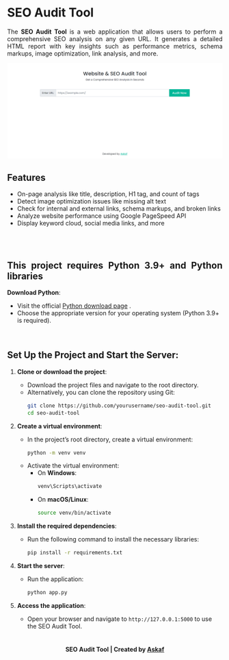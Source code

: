 <h1>SEO Audit Tool</h1>

<p align="justify">The <b>SEO Audit Tool</b> is a web application that allows users to perform a comprehensive SEO analysis on any given URL. It generates a detailed HTML report with key insights such as performance metrics, schema markups, image optimization, link analysis, and more.</p>

![Home Page Preview](https://github.com/askaf11/seo-audit-tool/blob/Main/preview.png)

<h2>Features</h2>

<ul>
  <li align="justify">On-page analysis like title, description, H1 tag, and count of tags</li>
  <li align="justify">Detect image optimization issues like missing alt text</li>
  <li align="justify">Check for internal and external links, schema markups, and broken links</li>
  <li align="justify">Analyze website performance using Google PageSpeed API</li>
  <li align="justify">Display keyword cloud, social media links, and more</li>
</ul>
<br>
<br>
<h2 align="justify">This project requires Python 3.9+ and Python libraries</h2>

**Download Python**:
   - Visit the official [Python download page](https://www.python.org/downloads/) .
   - Choose the appropriate version for your operating system (Python 3.9+ is required).
<br>
<h2>Set Up the Project and Start the Server:</h2>

1. **Clone or download the project**:
   - Download the project files and navigate to the root directory.
   - Alternatively, you can clone the repository using Git:
     ```bash
     git clone https://github.com/yourusername/seo-audit-tool.git
     cd seo-audit-tool
     ```

2. **Create a virtual environment**:
   - In the project’s root directory, create a virtual environment:
     ```bash
     python -m venv venv
     ```
   - Activate the virtual environment:
     - On **Windows**:
       ```bash
       venv\Scripts\activate
       ```
     - On **macOS/Linux**:
       ```bash
       source venv/bin/activate
       ```

3. **Install the required dependencies**:
   - Run the following command to install the necessary libraries:
     ```bash
     pip install -r requirements.txt
     ```

4. **Start the server**:
   - Run the application:
     ```bash
     python app.py
     ```

5. **Access the application**:
   - Open your browser and navigate to `http://127.0.0.1:5000` to use the SEO Audit Tool.
<br></br>
<h4 align="center">SEO Audit Tool | Created by <a href="https://askaf.in/" target="_blank">Askaf</a></h4>

